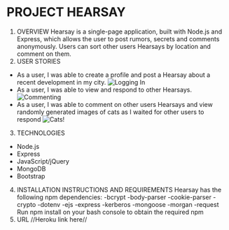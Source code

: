 # PROJECT HEARSAY
1. OVERVIEW
  Hearsay is a single-page application, built with Node.js and Express, which allows the user to post rumors, secrets and comments anonymously.  Users can sort other users Hearsays by location and comment on them.
​
2. USER STORIES
  - As a user, I was able to create a profile and post a Hearsay about a recent development in my city.
    ![Logging In](http://i.imgur.com/gRMqk2z.gif "Logging in")
  - As a user, I was able to view and respond to other Hearsays.
    ![Commenting](http://i.imgur.com/AMA1Diz.gif "Posting a comment")
  - As a user, I was able to comment on other users Hearsays and view randomly generated images of cats as I waited for other users to       respond
    ![Cats!](http://i.imgur.com/QiwF3ir.gif "Cats!")

3. TECHNOLOGIES
  - Node.js
  - Express
  - JavaScript/jQuery
  - MongoDB
  - Bootstrap
​
4. INSTALLATION INSTRUCTIONS AND REQUIREMENTS
  Hearsay has the following npm dependencies:
    -bcrypt
    -body-parser
    -cookie-parser
    -crypto
    -dotenv
    -ejs
    -express
    -kerberos
    -mongoose
    -morgan
    -request
​
  Run npm install on your bash console to obtain the required npm
​
5. URL
  //Heroku link here//
